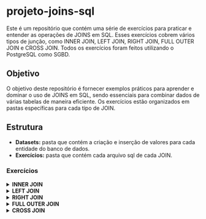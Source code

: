 ﻿# projeto-joins-sql

Este é um repositório que contém uma série de exercícios para praticar e entender as operações de JOINS em SQL. Esses exercícios cobrem vários tipos de junção, como INNER JOIN, LEFT JOIN, RIGHT JOIN, FULL OUTER JOIN e CROSS JOIN. Todos os exercícios foram feitos utilizando o PostgreSQL como SGBD.

<h2>Objetivo</h2>
O objetivo deste repositório é fornecer exemplos práticos para aprender e dominar o uso de JOINS em SQL, sendo essenciais para combinar dados de várias tabelas de maneira eficiente. Os exercícios estão organizados em pastas específicas para cada tipo de JOIN. 

<h2>Estrutura</h2>
<ul>
  <li><b>Datasets:</b> pasta que contém a criação e inserção de valores para cada entidade do banco de dados.</li>
  <li><b>Exercícios:</b> pasta que contém cada arquivo sql de cada JOIN.</li>
</ul>

<h3>Exercícios</h3>
<details>
  <summary><b>INNER JOIN</b></summary>
  <ol>
    <li>Liste os detalhes dos pedidos, incluindo nome do cliente e nome do produto.</li>
    <li>Encontre os clientes que já compraram mais de um produto.</li>
    <li>Liste os produtos vendidos e a quantidade total vendida de cada um.</li>
    <li>Mostre os clientes que compraram um produto específico.</li>
    <li>Liste os pedidos realizados em uma determinada data.</li>
  </ol>
</details>
<details>
  <summary><b>LEFT JOIN</b></summary>
  <ol>
    <li>Liste todos os clientes e os pedidos que eles fizeram, se houver.</li>
    <li>Encontre os clientes que nunca realizaram um pedido.</li>
    <li>Liste todos os produtos e, se vendidos, quantas unidades foram compradas.</li>
    <li>Mostre os clientes e o valor total que cada um gastou.</li>
    <li>Liste todos os pedidos e, caso o cliente não exista, indique "Cliente desconhecido".</li>
  </ol>
</details>
<details>
  <summary><b>RIGHT JOIN</b></summary>
  <ol>
    <li>Liste todos os pedidos, incluindo clientes que fizeram esses pedidos.</li>
    <li>Encontre os produtos que já foram vendidos pelo menos uma vez.</li>
    <li>Liste todos os produtos e os pedidos associados a eles, incluindo produtos que nunca foram vendidos.</li>
    <li>Mostre os produtos que foram vendidos e os que não foram.</li>
    <li>Liste os produtos com a soma total das quantidades vendidas.</li>
  </ol>
</details>
<details>
  <summary><b>FULL OUTER JOIN</b></summary>
  <ol>
    <li>Liste todos os clientes e todos os pedidos, incluindo clientes sem pedidos e pedidos sem clientes.</li>
    <li>Encontre os clientes que nunca compraram e os produtos que nunca foram vendidos.</li>
    <li>Liste todos os produtos e os pedidos feitos, mesmo que não tenham sido vendidos.</li>
    <li>Mostre todas as combinações possíveis entre clientes e pedidos.</li>
    <li>Liste o total de pedidos por cliente, garantindo que todos os clientes apareçam.</li>
  </ol>
</details>
<details>
  <summary><b>CROSS JOIN</b></summary>
  <ol>
    <li>Gere todas as combinações possíveis entre clientes e produtos.</li>
    <li>Liste todas as combinações de pedidos e produtos.</li>
    <li>Mostre todas as combinações entre clientes e possíveis datas de pedidos.</li>
    <li>Crie uma matriz de todas as combinações entre produtos e quantidades possíveis.</li>
    <li>Liste todas as possibilidades de compras, combinando clientes e produtos.</li>
  </ol>
</details>
